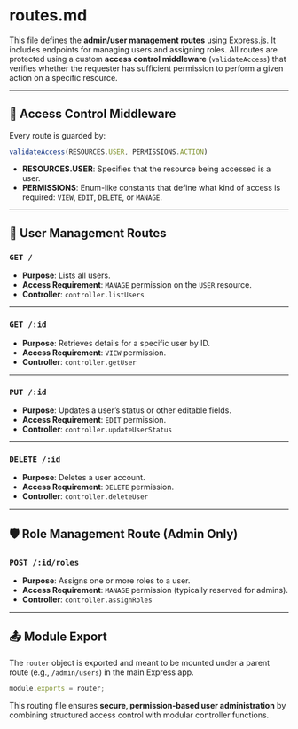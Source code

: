 # routes.md

This file defines the **admin/user management routes** using Express.js. It includes endpoints for managing users and assigning roles. All routes are protected using a custom **access control middleware** (`validateAccess`) that verifies whether the requester has sufficient permission to perform a given action on a specific resource.

---

## 🔐 Access Control Middleware

Every route is guarded by:
```js
validateAccess(RESOURCES.USER, PERMISSIONS.ACTION)
````

* **RESOURCES.USER**: Specifies that the resource being accessed is a user.
* **PERMISSIONS**: Enum-like constants that define what kind of access is required: `VIEW`, `EDIT`, `DELETE`, or `MANAGE`.

---

## 👤 User Management Routes

### `GET /`

* **Purpose**: Lists all users.
* **Access Requirement**: `MANAGE` permission on the `USER` resource.
* **Controller**: `controller.listUsers`

---

### `GET /:id`

* **Purpose**: Retrieves details for a specific user by ID.
* **Access Requirement**: `VIEW` permission.
* **Controller**: `controller.getUser`

---

### `PUT /:id`

* **Purpose**: Updates a user’s status or other editable fields.
* **Access Requirement**: `EDIT` permission.
* **Controller**: `controller.updateUserStatus`

---

### `DELETE /:id`

* **Purpose**: Deletes a user account.
* **Access Requirement**: `DELETE` permission.
* **Controller**: `controller.deleteUser`

---

## 🛡️ Role Management Route (Admin Only)

### `POST /:id/roles`

* **Purpose**: Assigns one or more roles to a user.
* **Access Requirement**: `MANAGE` permission (typically reserved for admins).
* **Controller**: `controller.assignRoles`

---

## 📤 Module Export

The `router` object is exported and meant to be mounted under a parent route (e.g., `/admin/users`) in the main Express app.

```js
module.exports = router;
```

This routing file ensures **secure, permission-based user administration** by combining structured access control with modular controller functions.
